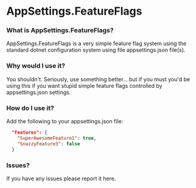 # AppSettings.FeatureFlags

### What is AppSettings.FeatureFlags?
AppSettings.FeatureFlags is a very simple feature flag system using the standard dotnet configuration system using file appsettings.json file(s).

### Why would I use it?

You shouldn't. Seriously, use something better... but if you must you'd be using this if you want stupid simple feature flags controlled by appsettings.json settings.

### How do I use it?
Add the following to your appsettings.json file:

```json
  "Features": {
    "SuperAwesomeFeature1": true,
    "SnazzyFeature3": false
  }
```
### Issues?

If you have any issues please report it here.


